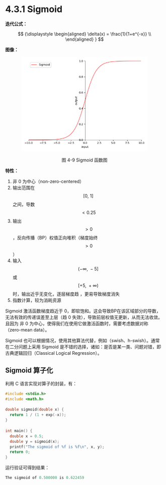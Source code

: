 
# 4.3.1 Sigmoid

**迭代公式：**

$$
{\displaystyle 
 \begin{aligned}
   \delta(x) = \frac{1}{1+e^{-x}} \\
 \end{aligned}
}
$$

**图像：**

<center>
<figure>
   <img  
      width = "400" height = "300"
      src="../../Pictures/Sigmoid.png" alt="">
    <figcaption>
      <p>图 4-9 Sigmoid 函数图</p>
   </figcaption>
</figure>
</center>

**特性：**

1. 非 0 为中心（non-zero-centered）
2. 输出范围在 $$[0,\ 1]$$ 之间，导数 $$< 0.25$$
3. 输出 $$> 0$$ ，反向传播（BP）权值正向堆积（梯度始终 $$> 0$$）
4. 输入 $$(-\infty,\ -5]$$ 或 $$[+5,\ +\infty)$$ 时，输出近乎无变化，逐层梯度趋  ，更易导致梯度消失
5. 指数计算，较为消耗资源

Sigmoid 激活函数梯度趋近于 0，即软饱和。这会导致BP在该区域部分的导数，无法有效的传递误差至上层（趋 0 失效），导致前层权值无更新，从而无法收敛。且因为 非 0 为中心，使得我们在使用它做激活函数时，需要考虑数据对称（zero-mean data）。

Sigmoid 也可以根据情况，使用其他算法代替，例如（swish、h-swish）。通常在二分问题上采用 Sigmoid 是不错的选择，诸如：是否是某一类、问题对错，即古典逻辑回归（Classical Logical Regression）。

## **Sigmoid 算子化**

利用 C 语言实现对算子的封装，有：

```C
#include <stdio.h>
#include <math.h>

double sigmoid(double x) {
  return 1 / (1 + exp(-x));
}

int main() {
  double x = 0.5;
  double y = sigmoid(x);
  printf("The sigmoid of %f is %f\n", x, y);
  return 0;
}
```

运行验证可得到结果：

```C
The sigmoid of 0.500000 is 0.622459
```

[ref]: References_4.md